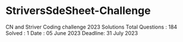# StriversSdeSheet-Challenge
CN and Striver Coding challenge 2023 Solutions
Total Questions : 184
Solved : 1
Date : 05 June 2023
Deadline: 31 July 2023
